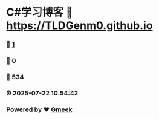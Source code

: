 # C#学习博客 :link: https://TLDGenm0.github.io 
### :page_facing_up: [1](https://TLDGenm0.github.io/tag.html) 
### :speech_balloon: 0 
### :hibiscus: 534 
### :alarm_clock: 2025-07-22 10:54:42 
### Powered by :heart: [Gmeek](https://github.com/Meekdai/Gmeek)
